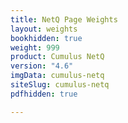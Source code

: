 ```yaml
---
title: NetQ Page Weights
layout: weights
bookhidden: true
weight: 999
product: Cumulus NetQ
version: "4.6"
imgData: cumulus-netq
siteSlug: cumulus-netq
pdfhidden: true

---
```


